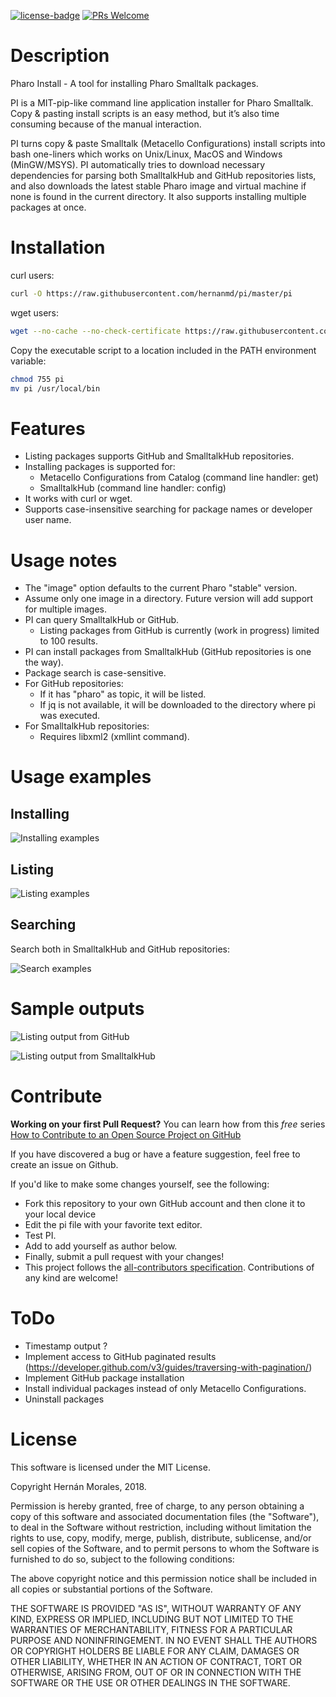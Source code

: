[![license-badge](https://img.shields.io/badge/license-MIT-blue.svg)](https://img.shields.io/badge/license-MIT-blue.svg)
[![PRs Welcome](https://img.shields.io/badge/PRs-welcome-brightgreen.svg?style=flat-square)](http://makeapullrequest.com)

# Description

Pharo Install - A tool for installing Pharo Smalltalk packages.

PI is a MIT-pip-like command line application installer for Pharo Smalltalk. Copy & pasting install scripts is an easy method, but it’s also time consuming because of the manual interaction. 

PI turns copy & paste Smalltalk (Metacello Configurations) install scripts into bash one-liners which works on Unix/Linux, MacOS and Windows (MinGW/MSYS). PI automatically tries to download necessary dependencies for parsing both SmalltalkHub and GitHub repositories lists, and also downloads the latest stable Pharo image and virtual machine if none is found in the current directory. It also supports installing multiple packages at once.

# Installation

curl users:
```bash
curl -O https://raw.githubusercontent.com/hernanmd/pi/master/pi
```

wget users:
```bash
wget --no-cache --no-check-certificate https://raw.githubusercontent.com/hernanmd/pi/master/pi
```

Copy the executable script to a location included in the PATH environment variable:

```bash
chmod 755 pi
mv pi /usr/local/bin
```

# Features

  - Listing packages supports GitHub and SmalltalkHub repositories. 
  - Installing packages is supported for: 
    - Metacello Configurations from Catalog (command line handler: get)
    - SmalltalkHub (command line handler: config)
  - It works with curl or wget.
  - Supports case-insensitive searching for package names or developer user name.

# Usage notes

  - The "image" option defaults to the current Pharo "stable" version. 
  - Assume only one image in a directory. Future version will add support for multiple images.
  - PI can query SmalltalkHub or GitHub. 
    - Listing packages from GitHub is currently (work in progress) limited to 100 results.
  - PI can install packages from SmalltalkHub (GitHub repositories is one the way).
  - Package search is case-sensitive.
  - For GitHub repositories: 
    - If it has "pharo" as topic, it will be listed.
    - If jq is not available, it will be downloaded to the directory where pi was executed.
  - For SmalltalkHub repositories: 
    - Requires libxml2 (xmllint command).
  

# Usage examples

## Installing

![Installing examples](images/ex_install.png)

## Listing

![Listing examples](images/ex_list.png)

## Searching

Search both in SmalltalkHub and GitHub repositories:

![Search examples](images/ex_search.png)

# Sample outputs

![Listing output from GitHub](images/list_1.png)

![Listing output from SmalltalkHub](images/list_2.png)

# Contribute

**Working on your first Pull Request?** You can learn how from this *free* series [How to Contribute to an Open Source Project on 
GitHub](https://egghead.io/series/how-to-contribute-to-an-open-source-project-on-github)
    
If you have discovered a bug or have a feature suggestion, feel free to create an issue on Github.

If you'd like to make some changes yourself, see the following:    

  - Fork this repository to your own GitHub account and then clone it to your local device
  - Edit the pi file with your favorite text editor.
  - Test PI.    
  - Add <your GitHub username> to add yourself as author below.
  - Finally, submit a pull request with your changes!
  - This project follows the [all-contributors specification](https://github.com/kentcdodds/all-contributors). Contributions of any kind are welcome!

# ToDo

  - Timestamp output ?
  - Implement access to GitHub paginated results (https://developer.github.com/v3/guides/traversing-with-pagination/)
  - Implement GitHub package installation
  - Install individual packages instead of only Metacello Configurations.
  - Uninstall packages

# License

This software is licensed under the MIT License.

Copyright Hernán Morales, 2018.

Permission is hereby granted, free of charge, to any person obtaining a copy of this software and associated documentation files (the "Software"), to deal in the Software without restriction, including without limitation the rights to use, copy, modify, merge, publish, distribute, sublicense, and/or sell copies of the Software, and to permit persons to whom the Software is furnished to do so, subject to the following conditions:

The above copyright notice and this permission notice shall be included in all copies or substantial portions of the Software.

THE SOFTWARE IS PROVIDED "AS IS", WITHOUT WARRANTY OF ANY KIND, EXPRESS OR IMPLIED, INCLUDING BUT NOT LIMITED TO THE WARRANTIES OF MERCHANTABILITY, FITNESS FOR A PARTICULAR PURPOSE AND NONINFRINGEMENT. IN NO EVENT SHALL THE AUTHORS OR COPYRIGHT HOLDERS BE LIABLE FOR ANY CLAIM, DAMAGES OR OTHER LIABILITY, WHETHER IN AN ACTION OF CONTRACT, TORT OR OTHERWISE, ARISING FROM, OUT OF OR IN CONNECTION WITH THE SOFTWARE OR THE USE OR OTHER DEALINGS IN THE SOFTWARE.

